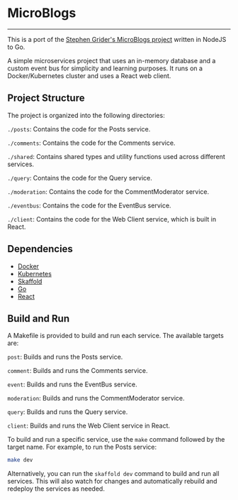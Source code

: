 # MicroBlogs
---

This is a port of the [Stephen Grider's MicroBlogs project](https://www.udemy.com/course/microservices-with-node-js-and-react/) written in NodeJS to Go.

A simple microservices project that uses an in-memory database and a custom event bus for simplicity and learning purposes. It runs on a Docker/Kubernetes cluster and uses a React web client.

## Project Structure

The project is organized into the following directories:

`./posts`: Contains the code for the Posts service.

`./comments`: Contains the code for the Comments service.

`./shared`: Contains shared types and utility functions used across different services.

`./query`: Contains the code for the Query service.

`./moderation`: Contains the code for the CommentModerator service.

`./eventbus`: Contains the code for the EventBus service.

`./client`: Contains the code for the Web Client service, which is built in React.

## Dependencies

- [Docker](https://docs.docker.com/get-docker/)
- [Kubernetes](https://kubernetes.io/docs/tasks/tools/install-kubectl/)
- [Skaffold](https://skaffold.dev/docs/install/)
- [Go](https://golang.org/doc/install)
- [React](https://react.dev/learn)

## Build and Run

A Makefile is provided to build and run each service. The available targets are:

`post`: Builds and runs the Posts service.

`comment`: Builds and runs the Comments service.

`event`: Builds and runs the EventBus service.

`moderation`: Builds and runs the CommentModerator service.

`query`: Builds and runs the Query service.

`client`: Builds and runs the Web Client service in React.

To build and run a specific service, use the `make` command followed by the target name. For example, to run the Posts service:

```bash
make dev
```

Alternatively, you can run the `skaffold dev` command to build and run all services. This will also watch for changes and automatically rebuild and redeploy the services as needed.
